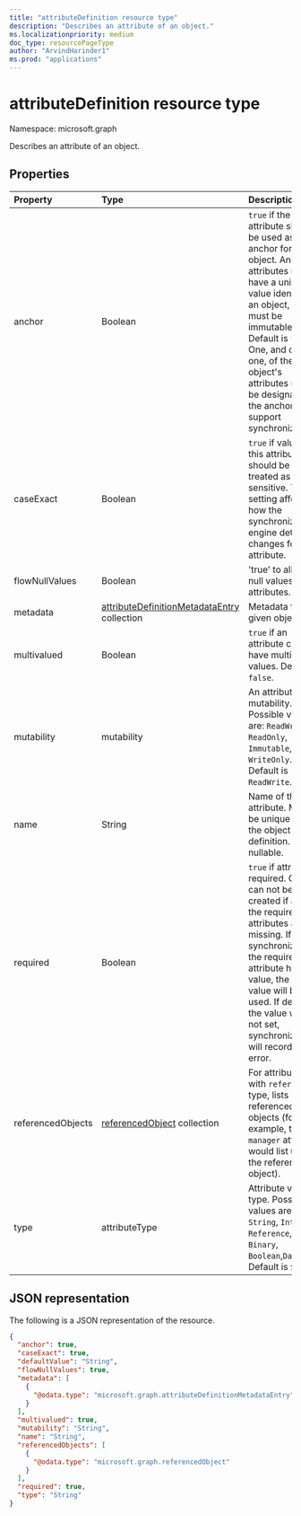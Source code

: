 ```yaml
---
title: "attributeDefinition resource type"
description: "Describes an attribute of an object."
ms.localizationpriority: medium
doc_type: resourcePageType
author: "ArvindHarinder1"
ms.prod: "applications"
---
```


# attributeDefinition resource type

Namespace: microsoft.graph

Describes an attribute of an object.

## Properties

| Property      | Type      | Description    |
|:--------------|:----------|:---------------|
|anchor         |Boolean    | `true` if the attribute should be used as the anchor for the object. Anchor attributes must have a unique value identifying an object, and must be immutable. Default is `false`. One, and only one, of the object's attributes must be designated as the anchor to support synchronization. |
|caseExact      |Boolean    |`true` if value of this attribute should be treated as case-sensitive. This setting affects how the synchronization engine detects changes for the attribute.|
|flowNullValues |Boolean    |'true' to allow null values for attributes.|
|metadata       |[attributeDefinitionMetadataEntry](../resources/synchronization-attributedefinitionmetadataentry.md) collection   |Metadata for the given object.|
|multivalued    |Boolean    |`true` if an attribute can have multiple values. Default is `false`.|
|mutability     |mutability     |An attribute's mutability. Possible values are:  `ReadWrite`, `ReadOnly`, `Immutable`, `WriteOnly`. Default is `ReadWrite`.|
|name           |String     |Name of the attribute. Must be unique within the object definition. Not nullable.|
|required       |Boolean    |`true` if attribute is required. Object can not be created if any of the required attributes are missing. If during synchronization, the required attribute has no value, the default value will be used. If default the value was not set, synchronization will record an error.|
|referencedObjects|[referencedObject](../resources/synchronization-referencedobject.md) collection |For attributes with `reference` type, lists referenced objects (for example, the `manager` attribute would list `User` as the referenced object).|
|type           |attributeType     |Attribute value type. Possible values are: `String`, `Integer`, `Reference`, `Binary`, `Boolean`,`DateTime`. Default is `String`.|

## JSON representation

The following is a JSON representation of the resource.

<!-- {
  "blockType": "resource",
  "optionalProperties": [

  ],
  "@odata.type": "microsoft.graph.attributeDefinition"
}-->

```json
{
  "anchor": true,
  "caseExact": true,
  "defaultValue": "String",
  "flowNullValues": true,
  "metadata": [
    {
      "@odata.type": "microsoft.graph.attributeDefinitionMetadataEntry"
    }
  ],
  "multivalued": true,
  "mutability": "String",
  "name": "String",
  "referencedObjects": [
    {
      "@odata.type": "microsoft.graph.referencedObject"
    }
  ],
  "required": true,
  "type": "String"
}
```

<!-- uuid: 8fcb5dbc-d5aa-4681-8e31-b001d5168d79
2015-10-25 14:57:30 UTC -->
<!--
{
  "type": "#page.annotation",
  "description": "attributeDefinition resource",
  "keywords": "",
  "section": "documentation",
  "tocPath": "",
  "suppressions": []
}
-->


